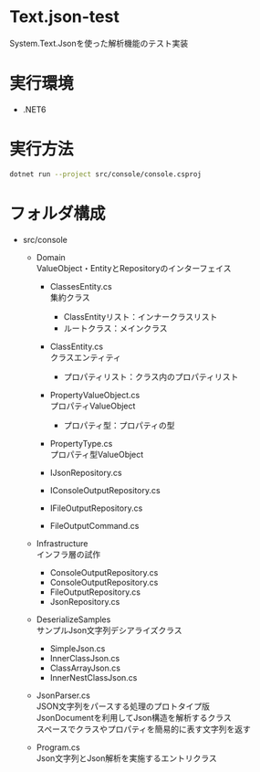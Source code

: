 # Text.json-test
System.Text.Jsonを使った解析機能のテスト実装  

# 実行環境
* .NET6

# 実行方法
```sh
dotnet run --project src/console/console.csproj
```

# フォルダ構成
* src/console
  * Domain  
    ValueObject・EntityとRepositoryのインターフェイス
    * ClassesEntity.cs  
      集約クラス  
      * ClassEntityリスト：インナークラスリスト
      * ルートクラス：メインクラス

    * ClassEntity.cs  
      クラスエンティティ
      * プロパティリスト：クラス内のプロパティリスト

    * PropertyValueObject.cs  
      プロパティValueObject
      * プロパティ型：プロパティの型

    * PropertyType.cs  
      プロパティ型ValueObject

    * IJsonRepository.cs
    * IConsoleOutputRepository.cs
    * IFileOutputRepository.cs
    * FileOutputCommand.cs
  * Infrastructure  
    インフラ層の試作  
    * ConsoleOutputRepository.cs
    * ConsoleOutputRepository.cs
    * FileOutputRepository.cs
    * JsonRepository.cs
  * DeserializeSamples  
    サンプルJson文字列デシアライズクラス
    * SimpleJson.cs
    * InnerClassJson.cs
    * ClassArrayJson.cs
    * InnerNestClassJson.cs

  * JsonParser.cs  
    JSON文字列をパースする処理のプロトタイプ版  
    JsonDocumentを利用してJson構造を解析するクラス  
    スペースでクラスやプロパティを簡易的に表す文字列を返す  

  * Program.cs  
    Json文字列とJson解析を実施するエントリクラス
